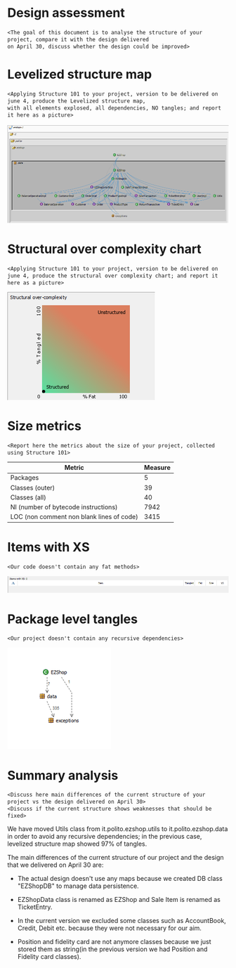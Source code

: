 # Design assessment


```
<The goal of this document is to analyse the structure of your project, compare it with the design delivered
on April 30, discuss whether the design could be improved>
```

# Levelized structure map
```
<Applying Structure 101 to your project, version to be delivered on june 4, produce the Levelized structure map,
with all elements explosed, all dependencies, NO tangles; and report it here as a picture>
```
  <img src="res/structure101/Levelizedstructuremap.png" alt="Levelized structure map"/>

# Structural over complexity chart
```
<Applying Structure 101 to your project, version to be delivered on june 4, produce the structural over complexity chart; and report it here as a picture>
```
  <img src="res/structure101/Structuralovecomplexitychart.png" alt="Structural over complexity chart"/>


# Size metrics

```
<Report here the metrics about the size of your project, collected using Structure 101>
```



| Metric                                    | Measure |
| ----------------------------------------- | ------- |
| Packages                                  | 5        |
| Classes (outer)                           | 39        |
| Classes (all)                             | 40        |
| NI (number of bytecode instructions)      | 7942        |
| LOC (non comment non blank lines of code) | 3415        |



# Items with XS

```
<Our code doesn't contain any fat methods>
```

<img src="res/structure101/XS.png" alt="XS"/>



# Package level tangles

```
<Our project doesn't contain any recursive dependencies>
```

  <img src="res/structure101/Packaglevetangles.png" alt="Package level tangles"/>

# Summary analysis
```
<Discuss here main differences of the current structure of your project vs the design delivered on April 30>
<Discuss if the current structure shows weaknesses that should be fixed>
```
We have moved Utils class from it.polito.ezshop.utils to it.polito.ezshop.data in order to avoid any recursive dependencies; in the previous case, levelized structure map showed 97% of tangles.

The main differences of the current structure of our project and the design that we delivered on April 30 are:

- The actual design doesn't use any maps because we created DB class "EZShopDB" to manage data persistence.

- EZShopData class is renamed as EZShop and Sale Item is renamed as TicketEntry.

- In the current version we excluded some classes such as AccountBook, Credit, Debit etc. because they were not necessary for our aim.

- Position and fidelity card are not anymore classes because we just stored them as string(in the previous version we had Position and Fidelity card classes).


